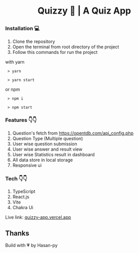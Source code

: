 


# <p  align="center"> Quizzy 🚀 |  A Quiz App</p>

### Installation 💻
1. Clone the repository
2. Open the terminal from root directory of the project
3. Follow this commands for run the project
  
 with yarn  

```
 > yarn
```

  

```
 > yarn start
```

or npm 


```
 > npm i
```

  

```
 > npm start
```
  
### Features 👇👇
1. Question's fetch from https://opentdb.com/api_config.php
2. Question Type (Multiple question)
3. User wise question submission
4. User wise answer and result view
5. User wise Statistics result in dashboard
6. All data store in local storage
6. Responsive ui
  
### Tech 👇👇
1. TypeScript
2. React.js
3. Vite
4. Chakra Ui

Live link: [quizzy-app.vercel.app](https://quizzy-app.vercel.app/)

## Thanks

  

Build with 💗 by Hasan-py
